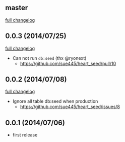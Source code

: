 ## master
[full changelog](https://github.com/sue445/heart_seed/compare/v0.0.3...master)

## 0.0.3 (2014/07/25)
[full changelog](https://github.com/sue445/heart_seed/compare/v0.0.2...v0.0.3)

* Can not run `db:seed` (thx @ryonext)
  * https://github.com/sue445/heart_seed/pull/10

## 0.0.2 (2014/07/08)
[full changelog](https://github.com/sue445/heart_seed/compare/v0.0.1...v0.0.2)

* Ignore all table db:seed when production
  * https://github.com/sue445/heart_seed/issues/8

## 0.0.1 (2014/07/06)
* first release

